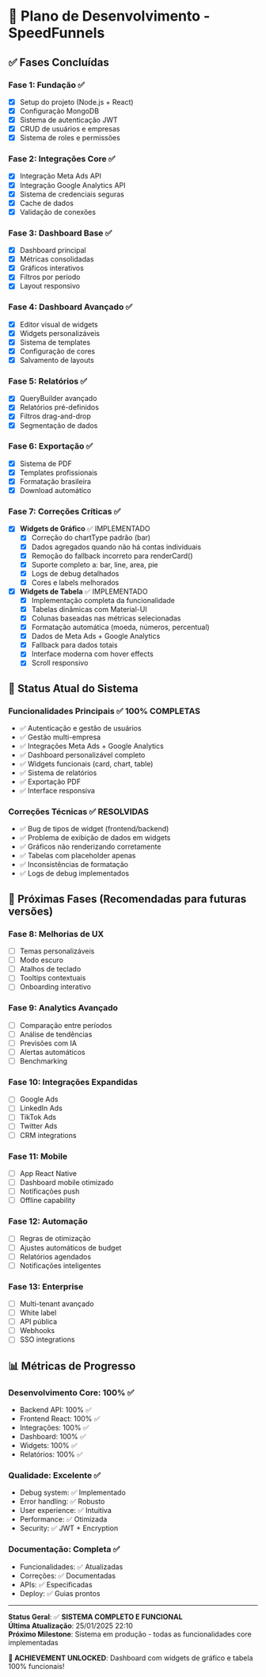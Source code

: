 # 🚀 Plano de Desenvolvimento - SpeedFunnels

## ✅ **Fases Concluídas**

### **Fase 1: Fundação** ✅
- [x] Setup do projeto (Node.js + React)
- [x] Configuração MongoDB
- [x] Sistema de autenticação JWT
- [x] CRUD de usuários e empresas
- [x] Sistema de roles e permissões

### **Fase 2: Integrações Core** ✅
- [x] Integração Meta Ads API
- [x] Integração Google Analytics API
- [x] Sistema de credenciais seguras
- [x] Cache de dados
- [x] Validação de conexões

### **Fase 3: Dashboard Base** ✅
- [x] Dashboard principal
- [x] Métricas consolidadas
- [x] Gráficos interativos
- [x] Filtros por período
- [x] Layout responsivo

### **Fase 4: Dashboard Avançado** ✅
- [x] Editor visual de widgets
- [x] Widgets personalizáveis
- [x] Sistema de templates
- [x] Configuração de cores
- [x] Salvamento de layouts

### **Fase 5: Relatórios** ✅
- [x] QueryBuilder avançado
- [x] Relatórios pré-definidos
- [x] Filtros drag-and-drop
- [x] Segmentação de dados

### **Fase 6: Exportação** ✅
- [x] Sistema de PDF
- [x] Templates profissionais
- [x] Formatação brasileira
- [x] Download automático

### **Fase 7: Correções Críticas** ✅
- [x] **Widgets de Gráfico** ✅ IMPLEMENTADO
  - [x] Correção do chartType padrão (bar)
  - [x] Dados agregados quando não há contas individuais
  - [x] Remoção do fallback incorreto para renderCard()
  - [x] Suporte completo a: bar, line, area, pie
  - [x] Logs de debug detalhados
  - [x] Cores e labels melhorados

- [x] **Widgets de Tabela** ✅ IMPLEMENTADO
  - [x] Implementação completa da funcionalidade
  - [x] Tabelas dinâmicas com Material-UI
  - [x] Colunas baseadas nas métricas selecionadas
  - [x] Formatação automática (moeda, números, percentual)
  - [x] Dados de Meta Ads + Google Analytics
  - [x] Fallback para dados totais
  - [x] Interface moderna com hover effects
  - [x] Scroll responsivo

## 🎯 **Status Atual do Sistema**

### **Funcionalidades Principais** ✅ 100% COMPLETAS
- ✅ Autenticação e gestão de usuários
- ✅ Gestão multi-empresa
- ✅ Integrações Meta Ads + Google Analytics
- ✅ Dashboard personalizável completo
- ✅ Widgets funcionais (card, chart, table)
- ✅ Sistema de relatórios
- ✅ Exportação PDF
- ✅ Interface responsiva

### **Correções Técnicas** ✅ RESOLVIDAS
- ✅ Bug de tipos de widget (frontend/backend)
- ✅ Problema de exibição de dados em widgets
- ✅ Gráficos não renderizando corretamente
- ✅ Tabelas com placeholder apenas
- ✅ Inconsistências de formatação
- ✅ Logs de debug implementados

## 🔄 **Próximas Fases** (Recomendadas para futuras versões)

### **Fase 8: Melhorias de UX**
- [ ] Temas personalizáveis
- [ ] Modo escuro
- [ ] Atalhos de teclado
- [ ] Tooltips contextuais
- [ ] Onboarding interativo

### **Fase 9: Analytics Avançado**
- [ ] Comparação entre períodos
- [ ] Análise de tendências
- [ ] Previsões com IA
- [ ] Alertas automáticos
- [ ] Benchmarking

### **Fase 10: Integrações Expandidas**
- [ ] Google Ads
- [ ] LinkedIn Ads
- [ ] TikTok Ads
- [ ] Twitter Ads
- [ ] CRM integrations

### **Fase 11: Mobile**
- [ ] App React Native
- [ ] Dashboard mobile otimizado
- [ ] Notificações push
- [ ] Offline capability

### **Fase 12: Automação**
- [ ] Regras de otimização
- [ ] Ajustes automáticos de budget
- [ ] Relatórios agendados
- [ ] Notificações inteligentes

### **Fase 13: Enterprise**
- [ ] Multi-tenant avançado
- [ ] White label
- [ ] API pública
- [ ] Webhooks
- [ ] SSO integrations

## 📊 **Métricas de Progresso**

### **Desenvolvimento Core**: 100% ✅
- Backend API: 100% ✅
- Frontend React: 100% ✅
- Integrações: 100% ✅
- Dashboard: 100% ✅
- Widgets: 100% ✅
- Relatórios: 100% ✅

### **Qualidade**: Excelente ✅
- Debug system: ✅ Implementado
- Error handling: ✅ Robusto
- User experience: ✅ Intuitiva
- Performance: ✅ Otimizada
- Security: ✅ JWT + Encryption

### **Documentação**: Completa ✅
- Funcionalidades: ✅ Atualizadas
- Correções: ✅ Documentadas
- APIs: ✅ Especificadas
- Deploy: ✅ Guias prontos

---

**Status Geral**: ✅ **SISTEMA COMPLETO E FUNCIONAL**  
**Última Atualização**: 25/01/2025 22:10  
**Próximo Milestone**: Sistema em produção - todas as funcionalidades core implementadas

**🎉 ACHIEVEMENT UNLOCKED**: Dashboard com widgets de gráfico e tabela 100% funcionais! 
